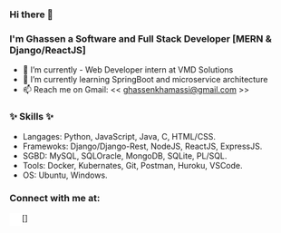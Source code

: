 ### Hi there 👋 
### I'm Ghassen a Software and Full Stack Developer [MERN & Django/ReactJS]

- 🔭 I’m currently - Web Developer intern at VMD Solutions 
- 🌱 I’m currently learning SpringBoot and microservice architecture
- 📫 Reach me on Gmail: << ghassenkhamassi@gmail.com >>


### ✨ Skills ✨
- Langages: Python, JavaScript, Java, C, HTML/CSS.
- Framewoks: Django/Django-Rest, NodeJS, ReactJS, ExpressJS.
- SGBD: MySQL, SQLOracle, MongoDB, SQLite, PL/SQL.
- Tools: Docker, Kubernates, Git, Postman, Huroku, VSCode.
- OS: Ubuntu, Windows.

### Connect with me at:
[<a href="https://www.linkedin.com/in/ghassen-khammessi-766b261b6/"><img align = "left" width="22px" src="https://github.com/codeSTACKr/codeSTACKr/raw/master/img/linkedin-dark.svg" /></a>]
